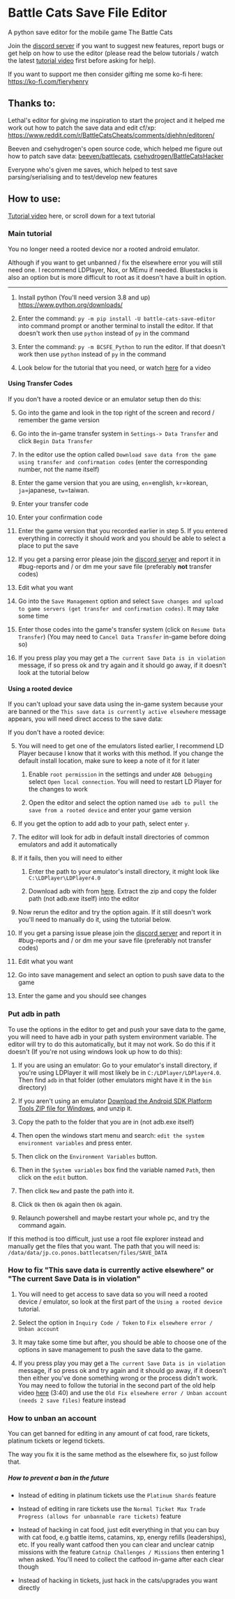 # Battle Cats Save File Editor

A python save editor for the mobile game The Battle Cats

Join the [discord server](https://discord.gg/DvmMgvn5ZB) if you want to suggest new features, report bugs or get help on how to use the editor (please read the below tutorials / watch the latest [tutorial video](https://www.youtube.com/watch?v=Kr6VaLTXOSY) first before asking for help).

If you want to support me then consider gifting me some ko-fi here: https://ko-fi.com/fieryhenry

## Thanks to:

Lethal's editor for giving me inspiration to start the project and it helped me work out how to patch the save data and edit cf/xp: https://www.reddit.com/r/BattleCatsCheats/comments/djehhn/editoren/

Beeven and csehydrogen's open source code, which helped me figure out how to patch save data: [beeven/battlecats](https://github.com/beeven/battlecats), [csehydrogen/BattleCatsHacker](https://github.com/csehydrogen/BattleCatsHacker)

Everyone who's given me saves, which helped to test save parsing/serialising and to test/develop new features

## How to use:

[Tutorial video](https://www.youtube.com/watch?v=Kr6VaLTXOSY) here, or scroll down for a text tutorial

### Main tutorial

You no longer need a rooted device nor a rooted android emulator.

Although if you want to get unbanned / fix the elsewhere error you will still need one. I recommend LDPlayer, Nox, or MEmu if needed. Bluestacks is also an option but is more difficult to root as it doesn't have a built in option.

---

1. Install python (You'll need version 3.8 and up) https://www.python.org/downloads/

2. Enter the command: `py -m pip install -U battle-cats-save-editor` into command prompt or another terminal to install the editor. If that doesn't work then use `python` instead of `py` in the command

3. Enter the command: `py -m BCSFE_Python` to run the editor. If that doesn't work then use `python` instead of `py` in the command

4. Look below for the tutorial that you need, or watch [here](https://www.youtube.com/watch?v=Kr6VaLTXOSY) for a video

#### Using Transfer Codes

If you don't have a rooted device or an emulator setup then do this:

5. Go into the game and look in the top right of the screen and record / remember the game version

6. Go into the in-game transfer system in `Settings-> Data Transfer` and click `Begin Data Transfer`

7. In the editor use the option called `Download save data from the game using transfer and confirmation codes` (enter the corresponding number, not the name itself)

8. Enter the game version that you are using, `en`=english, `kr`=korean, `ja`=japanese, `tw`=taiwan.

9. Enter your transfer code

10. Enter your confirmation code

11. Enter the game version that you recorded earlier in step 5. If you entered everything in correctly it should work and you should be able to select a place to put the save

12. If you get a parsing error please join the [discord server](https://discord.gg/DvmMgvn5ZB) and report it in #bug-reports and / or dm me your save file (preferably <b>not</b> transfer codes)

13. Edit what you want

14. Go into the `Save Management` option and select `Save changes and upload to game servers (get transfer and confirmation codes)`. It may take some time

15. Enter those codes into the game's transfer system (click on `Resume Data Transfer`) (You may need to `Cancel Data Transfer` in-game before doing so)

16. If you press play you may get a `The current Save Data is in violation` message, if so press ok and try again and it should go away, if it doesn't look at the tutorial below

#### Using a rooted device

If you can't upload your save data using the in-game system because your are banned or the `This save data is currently active elsewhere` message appears, you will need direct access to the save data:

If you don't have a rooted device:

5. You will need to get one of the emulators listed earlier, I recommend LD Player because I know that it works with this method. If you change the default install location, make sure to keep a note of it for it later
   
   1. Enable `root permission` in the settings and under `ADB Debugging` select `Open local connection`. You will need to restart LD Player for the changes to work
   
   2. Open the editor and select the option named `Use adb to pull the save from a rooted device` and enter your game version

6. If you get the option to add adb to your path, select enter `y`.

7. The editor will look for adb in default install directories of common emulators and add it automatically

8. If it fails, then you will need to either
   
   1. Enter the path to your emulator's install directory, it might look like `C:\LDPlayer\LDPlayer4.0`
   
   2. Download adb with from [here](https://dl.google.com/android/repository/platform-tools-latest-windows.zip). Extract the zip and copy the folder path (not adb.exe itself) into the editor

9. Now rerun the editor and try the option again. If it still doesn't work you'll need to manually do it, using the tutorial below.

10. If you get a parsing issue please join the [discord server](https://discord.gg/DvmMgvn5ZB) and report it in #bug-reports and / or dm me your save file (preferably not transfer codes)

11. Edit what you want

12. Go into save management and select an option to push save data to the game

13. Enter the game and you should see changes

### Put adb in path

To use the options in the editor to get and push your save data to the game, you will need to have adb in your path system environment variable. The editor will try to do this automatically, but it may not work. So do this if it doesn't (If you're not using windows look up how to do this):

1. If you are using an emulator: Go to your emulator's install directory, if you're
   using LDPlayer it will most likely be in `C:/LDPlayer/LDPlayer4.0`.
   Then find `adb` in that folder (other emulators might have it in the `bin` directory)

2. If you aren't using an emulator [Download the Android SDK Platform Tools ZIP file for Windows](https://dl.google.com/android/repository/platform-tools-latest-windows.zip), and unzip it.

3. Copy the path to the folder that you are in (not adb.exe itself)

4. Then open the windows start menu and search: `edit the system environment variables` and press enter.

5. Then click on the `Environment Variables` button.

6. Then in the `System variables` box find the variable named `Path`, then 
   click on the `edit` button.

7. Then click `New` and paste the path into it.

8. Click `Ok` then `Ok` again then `Ok` again.

9. Relaunch powershell and maybe restart your whole pc, and try the command
   again.

If this method is too difficult, just use a root file explorer instead 
    and manually get the files that you want. The path that you will need is: `/data/data/jp.co.ponos.battlecatsen/files/SAVE_DATA`

### How to fix "This save data is currently active elsewhere" or "The current Save Data is in violation"

1. You will need to get access to save data so you will need a rooted device / emulator, so look at the first part of the `Using a rooted device` tutorial.

2. Select the option in `Inquiry Code / Token` to `Fix elsewhere error / Unban account`

3. It may take some time but after, you should be able to choose one of the options in save management to push the save data to the game.

4. If you press play you may get a `The current Save Data is in violation` message, if so press ok and try again and it should go away, if it doesn't then either you've done something wrong or the process didn't work. You may need to follow the tutorial in the second part of the old help video [here](https://www.youtube.com/watch?v=xBnGR1A3A-U) (3:40) and use the `Old Fix elsewhere error / Unban account (needs 2 save files)` feature instead

### How to unban an account

You can get banned for editing in any amount of cat food, rare tickets, platinum tickets or legend tickets.

The way you fix it is the same method as the elsewhere fix, so just follow that.

##### How to prevent a ban in the future

- Instead of editing in platinum tickets use the `Platinum Shards` feature

- Instead of editing in rare tickets use the `Normal Ticket Max Trade Progress (allows for unbannable rare tickets)` feature

- Instead of hacking in cat food, just edit everything in that you can buy with cat food, e.g battle items, catamins, xp, energy refills (leaderships), etc. If you really want catfood then you can clear and unclear catnip missions with the feature `Catnip Challenges / Missions` then entering 1 when asked. You'll need to collect the catfood in-game after each clear though

- Instead of hacking in tickets, just hack in the cats/upgrades you want directly